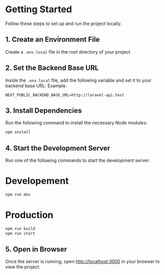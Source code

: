 # Getting Started

Follow these steps to set up and run the project locally.

## 1. Create an Environment File

Create a `.env.local` file in the root directory of your project.

## 2. Set the Backend Base URL

Inside the `.env.local` file, add the following variable and set it to your backend base URL:
Example.
```env
NEXT_PUBLIC_BACKEND_BASE_URL=http://laravel-api.test
```

## 3. Install Dependencies

Run the following command to install the necessary Node modules:

```bash
npm install
```

## 4. Start the Development Server

Run one of the following commands to start the development server:

# Developement
```bash
npm run dev
```

# Production
```bash
npm run build
npm run start
```

## 5. Open in Browser

Once the server is running, open [http://localhost:3000](http://localhost:3000) in your browser to view the project.


